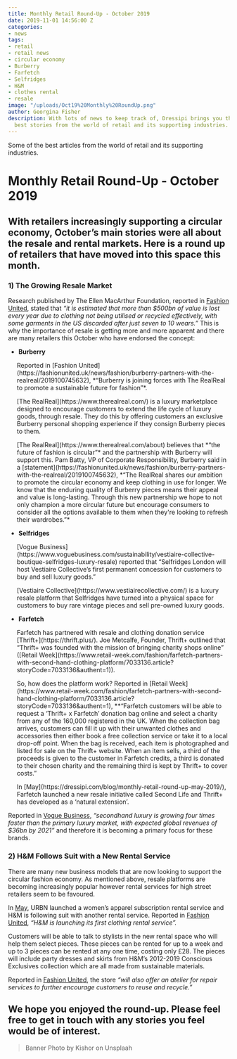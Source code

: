 ```yaml
---
title: Monthly Retail Round-Up - October 2019
date: 2019-11-01 14:56:00 Z
categories:
- news
tags:
- retail
- retail news
- circular economy
- Burberry
- Farfetch
- Selfridges
- H&M
- clothes rental
- resale
image: "/uploads/Oct19%20Monthly%20RoundUp.png"
author: Georgina Fisher
description: With lots of news to keep track of, Dressipi brings you this month's
  best stories from the world of retail and its supporting industries.
---
```


Some of the best articles from the world of retail and its supporting industries.

# Monthly Retail Round-Up - October 2019

## With retailers increasingly supporting a circular economy, October’s main stories were all about the resale and rental markets. Here is a round up of retailers that have moved into this space this month.

### 1) The Growing Resale Market

Research published by The Ellen MacArthur Foundation, reported in [Fashion United](https://fashionunited.uk/news/fashion/burberry-partners-with-the-realreal/2019100745632), stated that *“it is estimated that more than $500bn of value is lost every year due to clothing not being utilised or recycled effectively, with some garments in the US discarded after just seven to 10 wears.”* This is why the importance of resale is getting more and more apparent and there are many retailers this October who have endorsed the concept:

* **Burberry**

<p style="padding-left: 20px;"> Reported in [Fashion United](https://fashionunited.uk/news/fashion/burberry-partners-with-the-realreal/2019100745632), *“Burberry is joining forces with The RealReal to promote a sustainable future for fashion”*.</p>

<p style="padding-left: 20px;"> [The RealReal](https://www.therealreal.com/) is a luxury marketplace designed to encourage customers to extend the life cycle of luxury goods, through resale. They do this by offering customers an exclusive Burberry personal shopping experience if they consign Burberry pieces to them.</p>

<p style="padding-left: 20px;"> [The RealReal](https://www.therealreal.com/about) believes that *“the future of fashion is circular”* and the partnership with Burberry will support this. Pam Batty, VP of Corporate Responsibility, Burberry said in a [statement](https://fashionunited.uk/news/fashion/burberry-partners-with-the-realreal/2019100745632), *“The RealReal shares our ambition to promote the circular economy and keep clothing in use for longer. We know that the enduring quality of Burberry pieces means their appeal and value is long-lasting. Through this new partnership we hope to not only champion a more circular future but encourage consumers to consider all the options available to them when they're looking to refresh their wardrobes.”*</p>

* **Selfridges**

<p style="padding-left: 20px;"> [Vogue Business](https://www.voguebusiness.com/sustainability/vestiaire-collective-boutique-selfridges-luxury-resale) reported that “Selfridges London will host Vestiaire Collective’s first permanent concession for customers to buy and sell luxury goods.”</p>

<p style="padding-left: 20px;"> [Vestiaire Collective](https://www.vestiairecollective.com/) is a luxury resale platform that Selfridges have turned into a physical space for customers to buy rare vintage pieces and sell pre-owned luxury goods.</p>

* **Farfetch**

<p style="padding-left: 20px;"> Farfetch has partnered with resale and clothing donation service [Thrift+](https://thrift.plus/). Joe Metcalfe, Founder, Thrift+ outlined that “Thrift+ was founded with the mission of bringing charity shops online” ([Retail Week](https://www.retail-week.com/fashion/farfetch-partners-with-second-hand-clothing-platform/7033136.article?storyCode=7033136&authent=1)).</p>

<p style="padding-left: 20px;"> So, how does the platform work? Reported in [Retail Week](https://www.retail-week.com/fashion/farfetch-partners-with-second-hand-clothing-platform/7033136.article?storyCode=7033136&authent=1), **“Farfetch customers will be able to request a ‘Thrift+ x Farfetch’ donation bag online and select a charity from any of the 160,000 registered in the UK. When the collection bag arrives, customers can fill it up with their unwanted clothes and accessories then either book a free collection service or take it to a local drop-off point. When the bag is received, each item is photographed and listed for sale on the Thrift+ website. When an item sells, a third of the proceeds is given to the customer in Farfetch credits, a third is donated to their chosen charity and the remaining third is kept by Thrift+ to cover costs.”</p>

<p style="padding-left: 20px;"> In [May](https://dressipi.com/blog/monthly-retail-round-up-may-2019/), Farfetch launched a new resale initiative called Second Life and Thrift+ has developed as a ‘natural extension’.</p>

Reported in [Vogue Business](https://www.voguebusiness.com/sustainability/vestiaire-collective-boutique-selfridges-luxury-resale), *“secondhand luxury is growing four times faster than the primary luxury market, with expected global revenues of $36bn by 2021”* and therefore it is becoming a primary focus for these brands. 

### 2) H&M Follows Suit with a New Rental Service

There are many new business models that are now looking to support the circular fashion economy. As mentioned above, resale platforms are becoming increasingly popular however rental services for high street retailers seem to be favoured. 

In [May](https://dressipi.com/blog/monthly-retail-round-up-may-2019/), URBN launched a women’s apparel subscription rental service and H&M is following suit with another rental service. Reported in [Fashion United](https://fashionunited.uk/news/retail/h-m-to-launch-first-clothing-rental-service/2019102845928?utm_source=Vogue+Business&utm_campaign=b5311bf101-EMAIL_CAMPAIGN_2019_10_29_03_22&utm_medium=email&utm_term=0_5d1e7914df-b5311bf101-52752033), *“H&M is launching its first clothing rental service”.*

Customers will be able to talk to stylists in the new rental space who will help them select pieces. These pieces can be rented for up to a week and up to 3 pieces can be rented at any one time, costing only £28. The pieces will include party dresses and skirts from H&M’s 2012-2019 Conscious Exclusives collection which are all made from sustainable materials.

Reported in [Fashion United](https://fashionunited.uk/news/retail/h-m-to-launch-first-clothing-rental-service/2019102845928?utm_source=Vogue+Business&utm_campaign=b5311bf101-EMAIL_CAMPAIGN_2019_10_29_03_22&utm_medium=email&utm_term=0_5d1e7914df-b5311bf101-52752033), the store *“will also offer an atelier for repair services to further encourage customers to reuse and recycle.”*

## We hope you enjoyed the round-up. Please feel free to get in touch with any stories you feel would be of interest.

> Banner Photo by Kishor on Unsplaah